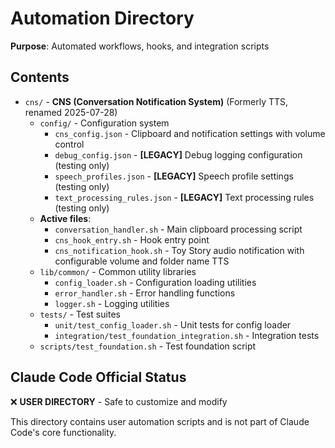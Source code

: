 # Automation Directory
**Purpose**: Automated workflows, hooks, and integration scripts

## Contents
- `cns/` - **CNS (Conversation Notification System)** (Formerly TTS, renamed 2025-07-28)
  - `config/` - Configuration system
    - `cns_config.json` - Clipboard and notification settings with volume control
    - `debug_config.json` - **[LEGACY]** Debug logging configuration (testing only)
    - `speech_profiles.json` - **[LEGACY]** Speech profile settings (testing only)
    - `text_processing_rules.json` - **[LEGACY]** Text processing rules (testing only)
  - **Active files**:
    - `conversation_handler.sh` - Main clipboard processing script
    - `cns_hook_entry.sh` - Hook entry point
    - `cns_notification_hook.sh` - Toy Story audio notification with configurable volume and folder name TTS
  - `lib/common/` - Common utility libraries
    - `config_loader.sh` - Configuration loading utilities
    - `error_handler.sh` - Error handling functions
    - `logger.sh` - Logging utilities
  - `tests/` - Test suites
    - `unit/test_config_loader.sh` - Unit tests for config loader
    - `integration/test_foundation_integration.sh` - Integration tests
  - `scripts/test_foundation.sh` - Test foundation script

## Claude Code Official Status
❌ **USER DIRECTORY** - Safe to customize and modify

This directory contains user automation scripts and is not part of Claude Code's core functionality.